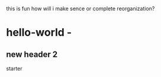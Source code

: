 this is fun
how will i make sence or complete reorganization?
# hello-world - 
## new header 2
starter 
